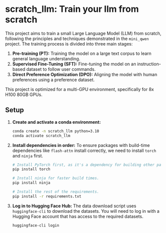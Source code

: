 # scratch_llm: Train your llm from scratch

This project aims to train a small Large Language Model (LLM) from scratch, following the principles and techniques demonstrated in the `mini_qwen` project. The training process is divided into three main stages:

1.  **Pre-training (PT):** Training the model on a large text corpus to learn general language understanding.
2.  **Supervised Fine-Tuning (SFT):** Fine-tuning the model on an instruction-based dataset to follow user commands.
3.  **Direct Preference Optimization (DPO):** Aligning the model with human preferences using a preference dataset.

This project is optimized for a multi-GPU environment, specifically for 8x H100 80GB GPUs.

## Setup

1.  **Create and activate a conda environment:**
    ```bash
    conda create -n scratch_llm python=3.10
    conda activate scratch_llm
    ```

2.  **Install dependencies in order:**
    To ensure packages with build-time dependencies like `flash-attn` install correctly, we need to install `torch` and `ninja` first.
    ```bash
    # Install PyTorch first, as it's a dependency for building other packages.
    pip install torch
    
    # Install ninja for faster build times.
    pip install ninja

    # Install the rest of the requirements.
    pip install -r requirements.txt
    ```

3.  **Log in to Hugging Face Hub:**
    The data download script uses `huggingface-cli` to download the datasets. You will need to log in with a Hugging Face account that has access to the required datasets.
    ```bash
    huggingface-cli login
    ```

